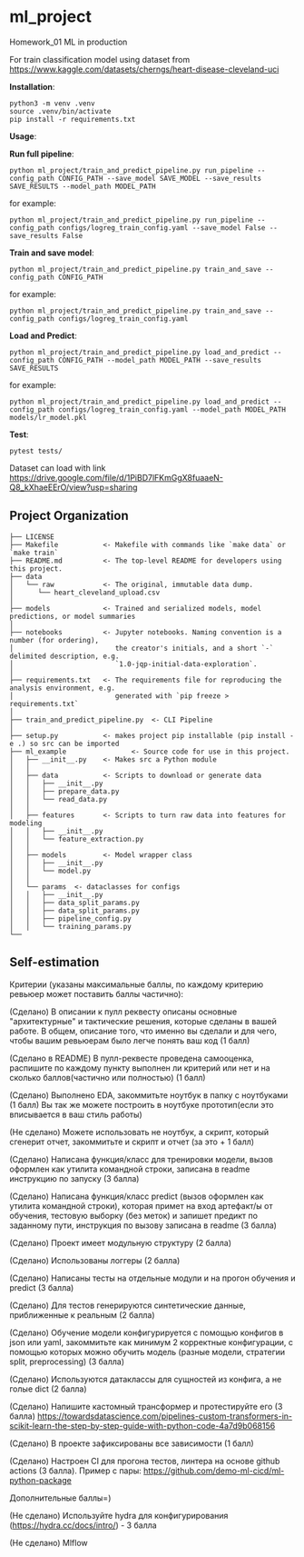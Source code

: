 ml_project
==============================

Homework_01 ML in production

For train classification model using dataset from https://www.kaggle.com/datasets/cherngs/heart-disease-cleveland-uci

**Installation**:
~~~
python3 -m venv .venv
source .venv/bin/activate
pip install -r requirements.txt
~~~

**Usage**:

**Run full pipeline**:
```shell script
python ml_project/train_and_predict_pipeline.py run_pipeline --config_path CONFIG_PATH --save_model SAVE_MODEL --save_results SAVE_RESULTS --model_path MODEL_PATH
```
for example:
```shell script
python ml_project/train_and_predict_pipeline.py run_pipeline --config_path configs/logreg_train_config.yaml --save_model False --save_results False 
```

**Train and save model**:
```shell script
python ml_project/train_and_predict_pipeline.py train_and_save --config_path CONFIG_PATH 
```
for example:
```shell script
python ml_project/train_and_predict_pipeline.py train_and_save --config_path configs/logreg_train_config.yaml
```

**Load and Predict**:
```shell script
python ml_project/train_and_predict_pipeline.py load_and_predict --config_path CONFIG_PATH --model_path MODEL_PATH --save_results SAVE_RESULTS 
```
for example:
```shell script
python ml_project/train_and_predict_pipeline.py load_and_predict --config_path configs/logreg_train_config.yaml --model_path MODEL_PATH models/lr_model.pkl
```

**Test**:
```shell script
pytest tests/
```


Dataset can load with link https://drive.google.com/file/d/1PiBD7lFKmGgX8fuaaeN-Q8_kXhaeEErO/view?usp=sharing

Project Organization
------------

    ├── LICENSE
    ├── Makefile           <- Makefile with commands like `make data` or `make train`
    ├── README.md          <- The top-level README for developers using this project.
    ├── data
    │   └── raw            <- The original, immutable data dump.
    │      └── heart_cleveland_upload.csv
    │
    ├── models             <- Trained and serialized models, model predictions, or model summaries
    │
    ├── notebooks          <- Jupyter notebooks. Naming convention is a number (for ordering),
    │                         the creator's initials, and a short `-` delimited description, e.g.
    │                         `1.0-jqp-initial-data-exploration`.
    │
    ├── requirements.txt   <- The requirements file for reproducing the analysis environment, e.g.
    │                         generated with `pip freeze > requirements.txt`
    │
    ├── train_and_predict_pipeline.py  <- CLI Pipeline
    │
    ├── setup.py           <- makes project pip installable (pip install -e .) so src can be imported
    ├── ml_example                <- Source code for use in this project.
    │   ├── __init__.py    <- Makes src a Python module
    │   │
    │   ├── data           <- Scripts to download or generate data
    │   │   ├── __init__.py
    │   │   ├── prepare_data.py
    │   │   └── read_data.py
    │   │
    │   ├── features       <- Scripts to turn raw data into features for modeling
    │   │   ├── __init__.py
    │   │   └── feature_extraction.py
    │   │
    │   ├── models         <- Model wrapper class
    │   │   ├── __init__.py
    │   │   └── model.py
    │   │
    │   └── params  <- dataclasses for configs
    │   │   ├── __init__.py
    │   │   ├── data_split_params.py
    │   │   ├── data_split_params.py
    │   │   ├── pipeline_config.py
    │   │   └── training_params.py
    └── 

Self-estimation
------------

Критерии (указаны максимальные баллы, по каждому критерию ревьюер может поставить баллы частично):

(Сделано) В описании к пулл реквесту описаны основные "архитектурные" и тактические решения, которые сделаны в вашей работе. В общем, описание того, что именно вы сделали и для чего, чтобы вашим ревьюерам было легче понять ваш код (1 балл)

(Сделано в README) В пулл-реквесте проведена самооценка, распишите по каждому пункту выполнен ли критерий или нет и на сколько баллов(частично или полностью) (1 балл)

(Сделано) Выполнено EDA, закоммитьте ноутбук в папку с ноутбуками (1 балл) Вы так же можете построить в ноутбуке прототип(если это вписывается в ваш стиль работы)

(Не сделано) Можете использовать не ноутбук, а скрипт, который сгенерит отчет, закоммитьте и скрипт и отчет (за это + 1 балл)

(Сделано) Написана функция/класс для тренировки модели, вызов оформлен как утилита командной строки, записана в readme инструкцию по запуску (3 балла)

(Сделано) Написана функция/класс predict (вызов оформлен как утилита командной строки), которая примет на вход артефакт/ы от обучения, тестовую выборку (без меток) и запишет предикт по заданному пути, инструкция по вызову записана в readme (3 балла)

(Сделано) Проект имеет модульную структуру (2 балла)

(Сделано) Использованы логгеры (2 балла)

(Сделано) Написаны тесты на отдельные модули и на прогон обучения и predict (3 балла)

(Сделано) Для тестов генерируются синтетические данные, приближенные к реальным (2 балла)

(Сделано) Обучение модели конфигурируется с помощью конфигов в json или yaml, закоммитьте как минимум 2 корректные конфигурации, с помощью которых можно обучить модель (разные модели, стратегии split, preprocessing) (3 балла)

(Сделано) Используются датаклассы для сущностей из конфига, а не голые dict (2 балла)

(Сделано) Напишите кастомный трансформер и протестируйте его (3 балла) https://towardsdatascience.com/pipelines-custom-transformers-in-scikit-learn-the-step-by-step-guide-with-python-code-4a7d9b068156

(Сделано) В проекте зафиксированы все зависимости (1 балл)

(Сделано) Настроен CI для прогона тестов, линтера на основе github actions (3 балла). Пример с пары: https://github.com/demo-ml-cicd/ml-python-package

Дополнительные баллы=)

(Не сделано) Используйте hydra для конфигурирования (https://hydra.cc/docs/intro/) - 3 балла

(Не сделано) Mlflow
